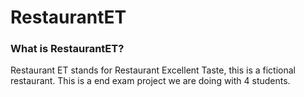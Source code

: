# RestaurantET

### What is RestaurantET?

Restaurant ET stands for Restaurant Excellent Taste, this is a fictional restaurant. This is a end exam project we are doing with 4 students.
